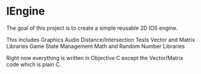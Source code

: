 # IEngine
The goal of this project is to create a simple reusable 2D IOS engine. 

This includes
Graphics
Audio
Distance/Intersection Tests
Vector and Matrix Libraries
Game State Management
Math and Random Number Libraries

Right now everything is written in Objective C except the Vector/Matrix code
which is plain C.

